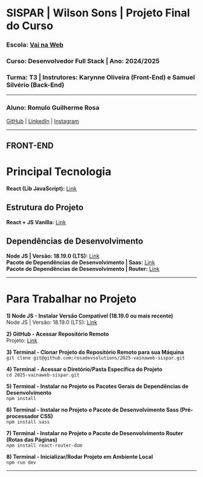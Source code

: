 # **SISPAR | Wilson Sons | Projeto Final do Curso**

### **Escola:** [Vai na Web](https://vainaweb.com.br/)<br/>
### **Curso:** Desenvolvedor Full Stack | **Ano:** 2024/2025<br/>
### **Turma:** T3 | **Instrutores:** Karynne Oliveira (Front-End) e Samuel Silvério (Back-End)

---

### **Aluno:** Romulo Guilherme Rosa<br/>
[GitHub](https://github.com/rosadevsolutions) | [LinkedIn](https://www.linkedin.com/in/rosadevsolutions/) | [Instagram](https://www.instagram.com/rosadevsolutions/)<br/>

---

## FRONT-END ##

# Principal Tecnologia
**React (Lib JavaScript):** [Link](https://react.dev/)

## Estrutura do Projeto
**React + JS Vanilla:** [Link](https://vite.dev/guide/)

## Dependências de Desenvolvimento
**Node JS | Versão: 18.19.0 (LTS):** [Link](https://nodejs.org/pt/blog/release/v18.19.0)<br/>
**Pacote de Dependências de Desenvolvimento | Saas:** [Link](https://www.npmjs.com/package/sass)<br/>
**Pacote de Dependências de Desenvolvimento | Router:** [Link](https://www.npmjs.com/package/react-router-dom)<br/>

---

# Para Trabalhar no Projeto

**1) Node JS - Instalar Versão Compatível (18.19.0 ou mais recente)**<br/>
Node JS | Versão: 18.19.0 (LTS): [Link](https://nodejs.org/pt/blog/release/v18.19.0)

**2) GitHub - Acessar Repositório Remoto**<br/>
Projeto: [Link](https://github.com/rosadevsolutions/2025-vainaweb-sispar)

**3) Terminal - Clonar Projeto do Repositório Remoto para sua Máquina**<br/>
`git clone git@github.com:rosadevsolutions/2025-vainaweb-sispar.git`

**4) Terminal - Acessar o Diretório/Pasta Específica do Projeto**<br/>
`cd 2025-vainaweb-sispar.git`

**5) Terminal - Instalar no Projeto os Pacotes Gerais de Dependências de Desenvolvimento**<br/>
`npm install`

**6) Terminal - Instalar no Projeto o Pacote de Desenvolvimento Sass (Pré-processador CSS)**<br/>
`npm install sass`

**7) Terminal - Instalar no Projeto o Pacote de Desenvolvimento Router (Rotas das Páginas)**<br/>
`npm install react-router-dom`

**8) Terminal - Inicializar/Rodar Projeto em Ambiente Local**<br/>
`npm run dev`

---
